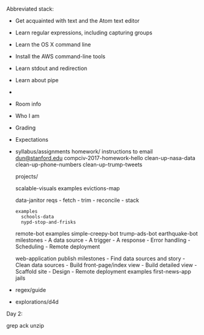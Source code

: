 
Abbreviated stack:

- Get acquainted with text and the Atom text editor
- Learn regular expressions, including capturing groups
- Learn the OS X command line
- Install the AWS command-line tools
- Learn stdout and redirection
- Learn about pipe
- 



- Room info
- Who I am
- Grading
- Expectations
- syllabus/assignments
  homework/
    instructions to email
      dun@stanford.edu
      compciv-2017-homework-hello
        clean-up-nasa-data
        clean-up-phone-numbers
        clean-up-trump-tweets


  projects/

    scalable-visuals
      examples
        evictions-map

    data-janitor
      reqs
        - fetch
        - trim
        - reconcile
        - stack

      examples
        schools-data
        nypd-stop-and-frisks


    
    remote-bot
      examples
        simple-creepy-bot
        trump-ads-bot
        earthquake-bot
      milestones
        - A data source
        - A trigger
        - A response
        - Error handling
        - Scheduling
        - Remote deployment


    web-application
      publish
      milestones
        - Find data sources and story
        - Clean data sources
        - Build front-page/index view
        - Build detailed view
        - Scaffold site
        - Design
        - Remote deployment
      examples
        first-news-app
        jails



- regex/guide



- explorations/d4d




Day 2:

grep
ack
unzip
